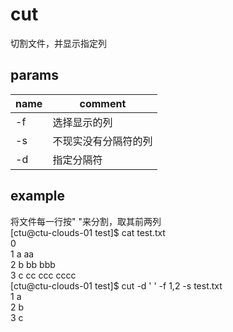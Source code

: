 # cut
切割文件，并显示指定列

## params
name|comment
--|--
-f| 选择显示的列
-s| 不现实没有分隔符的列
-d| 指定分隔符

## example
将文件每一行按" "来分割，取其前两列  
[ctu@ctu-clouds-01 test]$ cat test.txt   
0  
1 a aa  
2 b bb bbb  
3 c cc ccc cccc  
[ctu@ctu-clouds-01 test]$ cut -d ' ' -f 1,2 -s test.txt  
1 a  
2 b  
3 c  